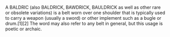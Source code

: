 A BALDRIC (also BALDRICK, BAWDRICK, BAULDRICK as well as other rare or obsolete variations) is a belt worn over one shoulder that is typically used to carry a weapon (usually a sword) or other implement such as a bugle or drum.[1][2] The word may also refer to any belt in general, but this usage is poetic or archaic.
